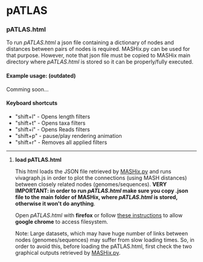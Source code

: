 # pATLAS

### pATLAS.html

To run _pATLAS.html_ a json file containing a dictionary of nodes and distances between pairs of nodes is required. MASHix.py can be used for that purpose. However, note that json file must be copied to MASHix main directory where _pATLAS.html_ is stored so it can be properly/fully executed.

#### Example usage: (outdated)

Comming soon...

#### Keyboard shortcuts

* "shift+l" - Opens length filters 
* "shift+t" - Opens taxa filters
* "shift+i" - Opens Reads filters
* "shift+p" - pause/play rendering animation
* "shift+r" - Removes all applied filters

---

1. **load pATLAS.html**

   This html loads the JSON file retrieved by [MASHix.py](https://github.com/tiagofilipe12/MASHix) and runs vivagraph.js in order to plot the connections (using MASH distances) between closely related  nodes (genomes/sequences). **VERY IMPORTANT: in order to run _pATLAS.html_ make sure you copy .json file to the main folder of MASHix, where _pATLAS.html_ is stored, otherwise it won't do anything**.

   Open _pATLAS.html_ with **firefox** or follow [these instructions](http://www.chrome-allow-file-access-from-file.com/) to allow **google chrome** to access filesystem.

   Note: Large datasets, which may have huge number of links between nodes (genomes/sequences) may suffer from slow loading times. So, in order to avoid this, before loading the pATLAS.html, first check the two graphical outputs retrieved by [MASHix.py](https://github.com/tiagofilipe12/MASHix).

